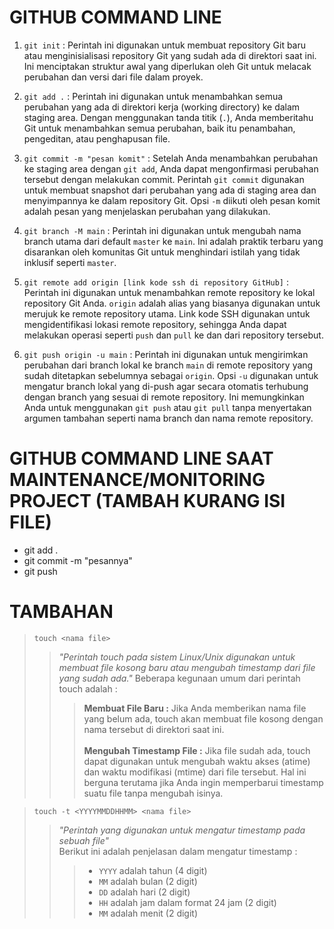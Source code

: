 # GITHUB COMMAND LINE

1. `git init` : Perintah ini digunakan untuk membuat repository Git baru atau menginisialisasi repository Git yang sudah ada di direktori saat ini. Ini menciptakan struktur awal yang diperlukan oleh Git untuk melacak perubahan dan versi dari file dalam proyek.

2. `git add .` : Perintah ini digunakan untuk menambahkan semua perubahan yang ada di direktori kerja (working directory) ke dalam staging area. Dengan menggunakan tanda titik (`.`), Anda memberitahu Git untuk menambahkan semua perubahan, baik itu penambahan, pengeditan, atau penghapusan file.

3. `git commit -m "pesan komit"` : Setelah Anda menambahkan perubahan ke staging area dengan `git add`, Anda dapat mengonfirmasi perubahan tersebut dengan melakukan commit. Perintah `git commit` digunakan untuk membuat snapshot dari perubahan yang ada di staging area dan menyimpannya ke dalam repository Git. Opsi `-m` diikuti oleh pesan komit adalah pesan yang menjelaskan perubahan yang dilakukan.

4. `git branch -M main` : Perintah ini digunakan untuk mengubah nama branch utama dari default `master` ke `main`. Ini adalah praktik terbaru yang disarankan oleh komunitas Git untuk menghindari istilah yang tidak inklusif seperti `master`.

5. `git remote add origin [link kode ssh di repository GitHub]` : Perintah ini digunakan untuk menambahkan remote repository ke lokal repository Git Anda. `origin` adalah alias yang biasanya digunakan untuk merujuk ke remote repository utama. Link kode SSH digunakan untuk mengidentifikasi lokasi remote repository, sehingga Anda dapat melakukan operasi seperti `push` dan `pull` ke dan dari repository tersebut.

6. `git push origin -u main` : Perintah ini digunakan untuk mengirimkan perubahan dari branch lokal ke branch `main` di remote repository yang sudah ditetapkan sebelumnya sebagai `origin`. Opsi `-u` digunakan untuk mengatur branch lokal yang di-push agar secara otomatis terhubung dengan branch yang sesuai di remote repository. Ini memungkinkan Anda untuk menggunakan `git push` atau `git pull` tanpa menyertakan argumen tambahan seperti nama branch dan nama remote repository.

# GITHUB COMMAND LINE SAAT MAINTENANCE/MONITORING PROJECT (TAMBAH KURANG ISI FILE)
- git add .
- git commit -m "pesannya"
- git push

# TAMBAHAN
> `touch <nama file>`
>> _"Perintah touch pada sistem Linux/Unix digunakan untuk membuat file kosong baru atau mengubah timestamp dari file yang sudah ada."_
>> Beberapa kegunaan umum dari perintah touch adalah :
>>> **Membuat File Baru :** Jika Anda memberikan nama file yang belum ada, touch akan membuat file kosong dengan nama tersebut di direktori saat ini.<br><br>
>>> **Mengubah Timestamp File :** Jika file sudah ada, touch dapat digunakan untuk mengubah waktu akses (atime) dan waktu modifikasi (mtime) dari file tersebut. Hal ini berguna terutama jika Anda ingin memperbarui timestamp suatu file tanpa mengubah isinya.

> `touch -t <YYYYMMDDHHMM> <nama file>`
>> _"Perintah yang digunakan untuk mengatur timestamp pada sebuah file"_<br>
>> Berikut ini adalah penjelasan dalam mengatur timestamp :
>>> - `YYYY` adalah tahun (4 digit)
>>> - `MM` adalah bulan (2 digit)
>>> - `DD` adalah hari (2 digit)
>>> - `HH` adalah jam dalam format 24 jam (2 digit)
>>> - `MM` adalah menit (2 digit)